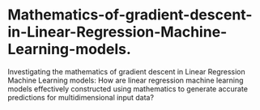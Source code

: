 # Mathematics-of-gradient-descent-in-Linear-Regression-Machine-Learning-models.
Investigating the mathematics of gradient descent in Linear Regression Machine Learning models: How are linear regression machine learning models effectively constructed using mathematics to generate accurate predictions for multidimensional input data?
